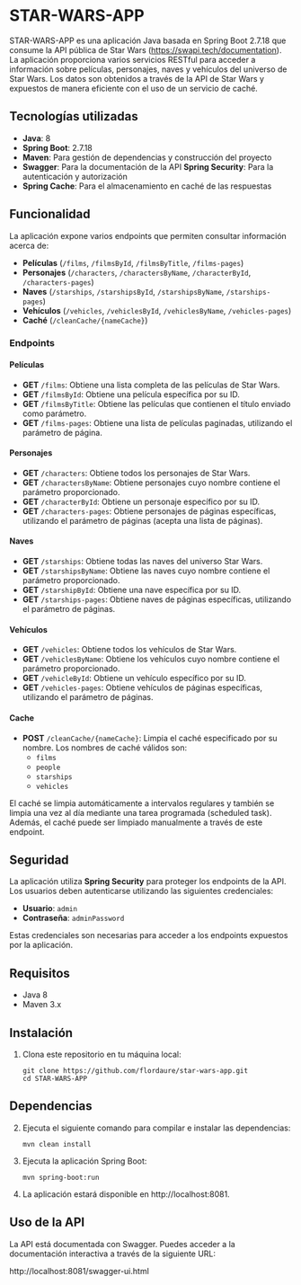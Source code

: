 # STAR-WARS-APP

STAR-WARS-APP es una aplicación Java basada en Spring Boot 2.7.18 que consume la API pública de Star Wars (https://swapi.tech/documentation). La aplicación proporciona varios servicios RESTful para acceder a información sobre películas, personajes, naves y vehículos del universo de Star Wars. Los datos son obtenidos a través de la API de Star Wars y expuestos de manera eficiente con el uso de un servicio de caché.

## Tecnologías utilizadas

- **Java**: 8
- **Spring Boot**: 2.7.18
- **Maven**: Para gestión de dependencias y construcción del proyecto
- **Swagger**: Para la documentación de la API
  **Spring Security**: Para la autenticación y autorización
- **Spring Cache**: Para el almacenamiento en caché de las respuestas

## Funcionalidad

La aplicación expone varios endpoints que permiten consultar información acerca de:

- **Películas** (`/films`, `/filmsById`, `/filmsByTitle`, `/films-pages`)
- **Personajes** (`/characters`, `/charactersByName`, `/characterById`, `/characters-pages`)
- **Naves** (`/starships`, `/starshipsById`, `/starshipsByName`, `/starships-pages`)
- **Vehículos** (`/vehicles`, `/vehiclesById`, `/vehiclesByName`, `/vehicles-pages`)
- **Caché** (`/cleanCache/{nameCache}`)

### Endpoints 
#### Películas

- **GET** `/films`: Obtiene una lista completa de las películas de Star Wars.
- **GET** `/filmsById`: Obtiene una película específica por su ID.
- **GET** `/filmsByTitle`: Obtiene las películas que contienen el título enviado como parámetro.
- **GET** `/films-pages`: Obtiene una lista de películas paginadas, utilizando el parámetro de página.

#### Personajes

- **GET** `/characters`: Obtiene todos los personajes de Star Wars.
- **GET** `/charactersByName`: Obtiene personajes cuyo nombre contiene el parámetro proporcionado.
- **GET** `/characterById`: Obtiene un personaje específico por su ID.
- **GET** `/characters-pages`: Obtiene personajes de páginas específicas, utilizando el parámetro de páginas (acepta una lista de páginas).

#### Naves

- **GET** `/starships`: Obtiene todas las naves del universo Star Wars.
- **GET** `/starshipsByName`: Obtiene las naves cuyo nombre contiene el parámetro proporcionado.
- **GET** `/starshipById`: Obtiene una nave específica por su ID.
- **GET** `/starships-pages`: Obtiene naves de páginas específicas, utilizando el parámetro de páginas.

#### Vehículos

- **GET** `/vehicles`: Obtiene todos los vehículos de Star Wars.
- **GET** `/vehiclesByName`: Obtiene los vehículos cuyo nombre contiene el parámetro proporcionado.
- **GET** `/vehicleById`: Obtiene un vehículo específico por su ID.
- **GET** `/vehicles-pages`: Obtiene vehículos de páginas específicas, utilizando el parámetro de páginas.

#### Cache

- **POST** `/cleanCache/{nameCache}`: Limpia el caché especificado por su nombre. Los nombres de caché válidos son:
   - `films`
   - `people`
   - `starships`
   - `vehicles`

El caché se limpia automáticamente a intervalos regulares y también se limpia una vez al día mediante una tarea programada (scheduled task). Además, el caché puede ser limpiado manualmente a través de este endpoint.

## Seguridad

La aplicación utiliza **Spring Security** para proteger los endpoints de la API. Los usuarios deben autenticarse utilizando las siguientes credenciales:

- **Usuario**: `admin`
- **Contraseña**: `adminPassword`

Estas credenciales son necesarias para acceder a los endpoints expuestos por la aplicación.


## Requisitos

- Java 8
- Maven 3.x

## Instalación

1. Clona este repositorio en tu máquina local:

   ```
   git clone https://github.com/flordaure/star-wars-app.git
   cd STAR-WARS-APP
## Dependencias

2. Ejecuta el siguiente comando para compilar e instalar las dependencias:

   ```
   mvn clean install

3. Ejecuta la aplicación Spring Boot:
  
   ```
   mvn spring-boot:run
   
4. La aplicación estará disponible en http://localhost:8081.
## Uso de la API

La API está documentada con Swagger. Puedes acceder a la documentación interactiva a través de la siguiente URL:

http://localhost:8081/swagger-ui.html
